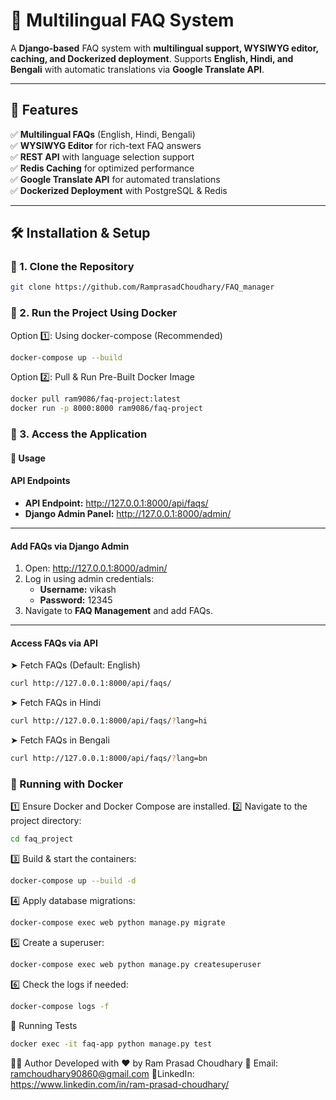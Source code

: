 # 🚀 Multilingual FAQ System  

A **Django-based** FAQ system with **multilingual support, WYSIWYG editor, caching, and Dockerized deployment**. Supports **English, Hindi, and Bengali** with automatic translations via **Google Translate API**.  

---

## 🌟 Features  

✅ **Multilingual FAQs** (English, Hindi, Bengali)  
✅ **WYSIWYG Editor** for rich-text FAQ answers  
✅ **REST API** with language selection support  
✅ **Redis Caching** for optimized performance  
✅ **Google Translate API** for automated translations  
✅ **Dockerized Deployment** with PostgreSQL & Redis  

---

## 🛠 Installation & Setup  

### 📌 1. Clone the Repository  
```bash
git clone https://github.com/RamprasadChoudhary/FAQ_manager
```

### 📌 2. Run the Project Using Docker
Option 1️⃣: Using docker-compose (Recommended)
```bash
docker-compose up --build
```
Option 2️⃣: Pull & Run Pre-Built Docker Image
```bash
docker pull ram9086/faq-project:latest
docker run -p 8000:8000 ram9086/faq-project
```
### 📌 3. Access the Application
#### 🔧 Usage  

#### API Endpoints  
- **API Endpoint:** http://127.0.0.1:8000/api/faqs/  
- **Django Admin Panel:** http://127.0.0.1:8000/admin/  

---

#### Add FAQs via Django Admin  
1. Open: http://127.0.0.1:8000/admin/  
2. Log in using admin credentials:  
   - **Username:** vikash  
   - **Password:** 12345  
3. Navigate to **FAQ Management** and add FAQs.  

---

#### Access FAQs via API  
➤  Fetch FAQs (Default: English)  
```bash
curl http://127.0.0.1:8000/api/faqs/

```
➤ Fetch FAQs in Hindi
```bash
curl http://127.0.0.1:8000/api/faqs/?lang=hi
```
➤ Fetch FAQs in Bengali
```bash
curl http://127.0.0.1:8000/api/faqs/?lang=bn
```
### 🐳 Running with Docker
1️⃣ Ensure Docker and Docker Compose are installed.
2️⃣ Navigate to the project directory:

```bash
cd faq_project
```
3️⃣ Build & start the containers:

```bash
docker-compose up --build -d
```
4️⃣ Apply database migrations:

```bash
docker-compose exec web python manage.py migrate
```
5️⃣ Create a superuser:

```bash
docker-compose exec web python manage.py createsuperuser
```
6️⃣ Check the logs if needed:

```bash
docker-compose logs -f
```
🧪 Running Tests
```bash
docker exec -it faq-app python manage.py test
```
👨‍💻 Author
Developed with ❤️ by Ram Prasad Choudhary
📧 Email: ramchoudhary90860@gmail.com
🔗LinkedIn: https://www.linkedin.com/in/ram-prasad-choudhary/